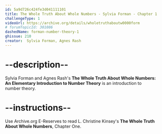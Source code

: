 ```yaml
---
id: 5a9d726c424fe3d041111101
title: The Whole Truth About Whole Numbers - Sylvia Forman - Chapter 1
challengeType: 1
videoUrl: https://archive.org/details/wholetruthaboutw0000form
# forumTopicId: 301086
dashedName: forman-number-theory-1
ghissue: 210
creator:  Sylvia Forman, Agnes Rash
---
```


# --description--

 Sylvia Forman and Agnes Rash's __The Whole Truth About Whole Numbers: An Elementary Introduction to Number Theory__ is an introduction to number theory.

# --instructions--

Use Archive.org E-Reserves to read L. Christine Kinsey's __The Whole Truth About Whole Numbers__, Chapter One. 